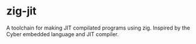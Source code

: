 # zig-jit

A toolchain for making JIT compilated programs using zig.
Inspired by the Cyber embedded language and JIT compiler.
